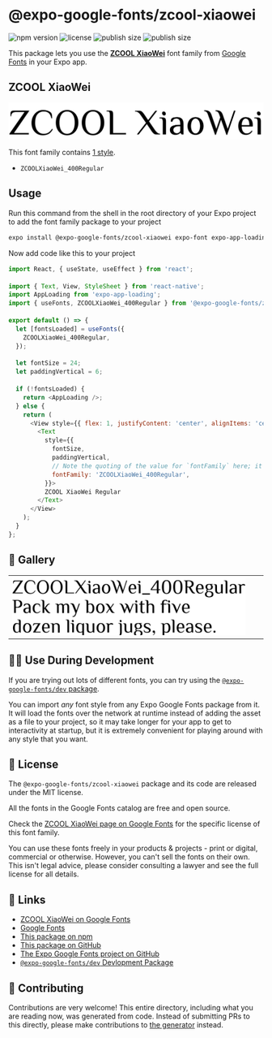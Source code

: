 # @expo-google-fonts/zcool-xiaowei

![npm version](https://flat.badgen.net/npm/v/@expo-google-fonts/zcool-xiaowei)
![license](https://flat.badgen.net/github/license/expo/google-fonts)
![publish size](https://flat.badgen.net/packagephobia/install/@expo-google-fonts/zcool-xiaowei)
![publish size](https://flat.badgen.net/packagephobia/publish/@expo-google-fonts/zcool-xiaowei)

This package lets you use the [**ZCOOL XiaoWei**](https://fonts.google.com/specimen/ZCOOL+XiaoWei) font family from [Google Fonts](https://fonts.google.com/) in your Expo app.

## ZCOOL XiaoWei

![ZCOOL XiaoWei](./font-family.png)

This font family contains [1 style](#-gallery).

- `ZCOOLXiaoWei_400Regular`

## Usage

Run this command from the shell in the root directory of your Expo project to add the font family package to your project
```sh
expo install @expo-google-fonts/zcool-xiaowei expo-font expo-app-loading
```

Now add code like this to your project
```js
import React, { useState, useEffect } from 'react';

import { Text, View, StyleSheet } from 'react-native';
import AppLoading from 'expo-app-loading';
import { useFonts, ZCOOLXiaoWei_400Regular } from '@expo-google-fonts/zcool-xiaowei';

export default () => {
  let [fontsLoaded] = useFonts({
    ZCOOLXiaoWei_400Regular,
  });

  let fontSize = 24;
  let paddingVertical = 6;

  if (!fontsLoaded) {
    return <AppLoading />;
  } else {
    return (
      <View style={{ flex: 1, justifyContent: 'center', alignItems: 'center' }}>
        <Text
          style={{
            fontSize,
            paddingVertical,
            // Note the quoting of the value for `fontFamily` here; it expects a string!
            fontFamily: 'ZCOOLXiaoWei_400Regular',
          }}>
          ZCOOL XiaoWei Regular
        </Text>
      </View>
    );
  }
};

```

## 🔡 Gallery


||||
|-|-|-|
|![ZCOOLXiaoWei_400Regular](./ZCOOLXiaoWei_400Regular.ttf.png)||||


## 👩‍💻 Use During Development

If you are trying out lots of different fonts, you can try using the [`@expo-google-fonts/dev` package](https://github.com/expo/google-fonts/tree/master/font-packages/dev#readme).

You can import *any* font style from any Expo Google Fonts package from it. It will load the fonts
over the network at runtime instead of adding the asset as a file to your project, so it may take longer
for your app to get to interactivity at startup, but it is extremely convenient
for playing around with any style that you want.

## 📖 License

The `@expo-google-fonts/zcool-xiaowei` package and its code are released under the MIT license.

All the fonts in the Google Fonts catalog are free and open source.

Check the [ZCOOL XiaoWei page on Google Fonts](https://fonts.google.com/specimen/ZCOOL+XiaoWei) for the specific license of this font family.

You can use these fonts freely in your products & projects - print or digital, commercial or otherwise. However, you can't sell the fonts on their own. This isn't legal advice, please consider consulting a lawyer and see the full license for all details.

## 🔗 Links

- [ZCOOL XiaoWei on Google Fonts](https://fonts.google.com/specimen/ZCOOL+XiaoWei)
- [Google Fonts](https://fonts.google.com/)
- [This package on npm](https://www.npmjs.com/package/@expo-google-fonts/zcool-xiaowei)
- [This package on GitHub](https://github.com/expo/google-fonts/tree/master/font-packages/zcool-xiaowei)
- [The Expo Google Fonts project on GitHub](https://github.com/expo/google-fonts)
- [`@expo-google-fonts/dev` Devlopment Package](https://github.com/expo/google-fonts/tree/master/font-packages/dev)

## 🤝 Contributing

Contributions are very welcome! This entire directory, including what you are reading now, was generated from code. Instead of submitting PRs to this directly, please make contributions to [the generator](https://github.com/expo/google-fonts/tree/master/packages/generator) instead.
